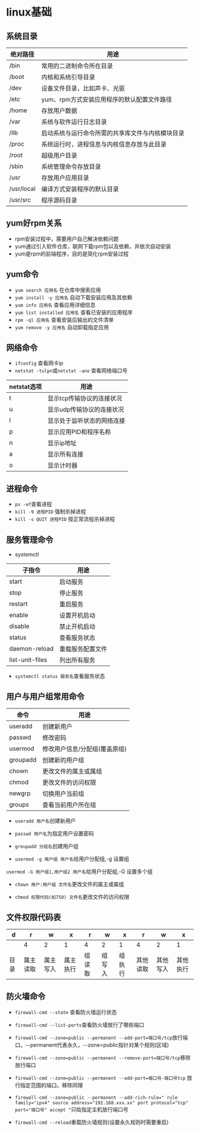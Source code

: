 # linux基础

## 系统目录

|  绝对路径  | 用途   |
|----|----|
|  /bin  |  常用的二进制命令所在目录  |
|  /boot  |  内核和系统引导目录  |
|  /dev  |  设备文件目录，比如声卡、光驱  |
|  /etc  |  yum、rpm方式安装应用程序的默认配置文件路径  |
| /home   |  存放用户数据  |
|  /var  |  系统与软件运行日志目录  |
|  /lib  |  启动系统与运行命令所需的共享库文件与内核模块目录  |
|  /proc  |  系统运行时，进程信息与内核信息存放与此目录  |
|  /root  | 超级用户目录   |
|  /sbin  |  系统管理命令存放目录  |
|  /usr  |  存放用户应用目录  |
|  /usr/local  | 编译方式安装程序的默认目录   |
|  /usr/src  | 程序源码目录   |

## yum好rpm关系

* rpm安装过程中，需要用户自己解决依赖问题
* yum通过引入软件仓库，联网下载rpm包以及依赖，并依次自动安装
* yum是rpm的前端程序，目的是简化rpm安装过程

## yum命令

* `yum search 应用名` 在仓库中搜索应用
* `yum install -y 应用名` 自动下载安装应用及其依赖
* `yum info 应用名` 查看应用详细信息
* `yum list installed 应用名` 查看已安装的应用程序
* `rpm -ql 应用名` 查看安装后输出的文件清单
* `yum remove -y 应用名` 自动卸载指定应用

## 网络命令

* `ifconfig` 查看网卡ip
* `netstat -tulpn`或`netstat -ano` 查看网络端口号

|  netstat选项  | 用途   |
|----|----|
|  t  |  显示tcp传输协议的连接状况  |
|  u   |  显示udp传输协议的连接状况  |
|  l  |  显示处于监听状态的网络连接  |
|  p  |  显示应用PID和程序名称  |
|  n  |  显示ip地址  |
|  a  |  显示所有连接  |
|  o  |  显示计时器   |

## 进程命令

* `ps -ef`查看进程
* `kill -9 进程PID` 强制杀掉进程
* `kill -s QUIT 进程PID` 按正常流程杀掉进程

## 服务管理命令

* systemctl

|  子指令  | 用途   |
|----|----|
|  start  |  启动服务  |
|  stop   |  停止服务  |
|  restart  |  重启服务  |
|  enable  |  设置开机启动  |
|  disable  |  禁止开机启动  |
|  status  |  查看服务状态  |
|  daemon-reload  |  重载服务配置文件   |
|  list-unit-files  |  列出所有服务   |

* `systemctl status 服务名`查看服务状态

## 用户与用户组常用命令

|  命令  |  用途  |
|----|----|
|  useradd  |  创建新用户  |
|  passwd  |  修改密码  |
|  usermod  |  修改用户信息/分配组(覆盖原组)  |
|  groupadd  |  创建新的用户组  |
|  chown  |  更改文件的属主或属组  |
|  chmod  |  更改文件的访问权限  |
|  newgrp  |  切换用户当前组  |
|  groups  |  查看当前用户所在组  |

* `useradd 用户名`创建新用户

* `passwd 用户名`为指定用户设置密码

* `groupadd 分组名`创建用户组

* `usermod -g 用户组 用户名`给用户分配组,-g 设置组

 `usermod -G 用户组1,用户组2 用户名`给用户分配组,-G 设置多个组

* `chown 用户:用户组 文件名`更改文件的属主或属组

* `chmod 权限代码(如750) 文件名`更改文件的访问权限

## 文件权限代码表

|  d  |  r  |  w  |  x  |   r |  w  |  x  |  r  |  w  |  x  |
|----|----|----|----|----|----|----|----|----|----|
|    |   4 |   2 |  1  |  4  |  2  |  1  |  4  |  2  |  1  |
|  目录  |  属主读取  |  属主写入  | 属主执行   |  组读取  |  组写入  |  组执行  | 其他读取   | 其他写入   |  其他执行  |

## 防火墙命令

* `firewall-cmd --state` 查看防火墙运行状态

* `firewall-cmd --list-ports`查看防火墙放行了哪些端口

* `firewall-cmd --zone=public --permanent --add-port=端口号/tcp`放行端口。--permanent代表永久，--zone=public指针对某个规则(区域)

* `firewall-cmd --zone=public --permanent --remove-port=端口号/tcp`移除放行端口

* `firewall-cmd --zone=public --permanent --add-port=端口号-端口号tcp` 放行指定范围的端口。移除同理

* `firewall-cmd --zone=public --permanent --add-rich-rule="
rule family="ipv4" source address="192.168.xxx.xx" port protocol="tcp" port="端口号" accept "`只给指定主机放行端口号

* `firewall-cmd --reload`重载防火墙规则(设置永久规则时需要重启)
